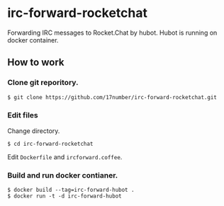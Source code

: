 # irc-forward-rocketchat
Forwarding IRC messages to Rocket.Chat by hubot. Hubot is running on docker container.

## How to work
### Clone git reporitory.
```bash
$ git clone https://github.com/17number/irc-forward-rocketchat.git
```
### Edit files
Change directory.
```
$ cd irc-forward-rocketchat
```
Edit `Dockerfile` and `ircforward.coffee`.

### Build and run docker contianer.
```
$ docker build --tag=irc-forward-hubot . 
$ docker run -t -d irc-forward-hubot
```
